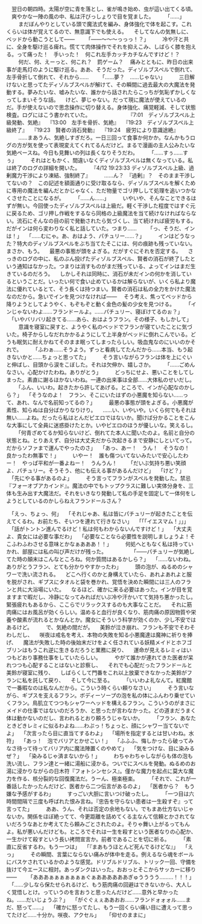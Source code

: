 　翌日の朝四時。太陽が空に青を落とし、雀が鳴き始め、虫が這い出てくる頃。
　爽やかな一陣の風の中、私は汗びっしょりで目を覚ました。
　
　「……」
　
　まだぼんやりとしている頭で魔法式を編み、身体強化で体を起こす。これくらいは体が覚えてるので、無意識下でも使える。
　そしてなんの気無しに、ベッドから動こうとして――
　
　「――〜〜〜っっっ！？」
　
　冷や汗と共に、全身を駆け巡る痺れ。慌てて肉体操作でそれを抑えこみ、しばらく膝を抱える。って痛った！　手いった！　何これ左手カッチカチなんですけど！？
　
　何だ、何、えーっと、何これ？　罰ゲーム？
　痛みとともに、昨日の出来事が走馬灯のように駆け巡る。ああ、そうだった。ディゾルブスペルで倒れて、左手骨折して倒れて、それから……
　
　「……夢？　……じゃない」
　
　三日解けないと思ってたディゾルブスペルが解けて、その瞬間に過去最大の大魔法を発動する。夢みたいな、嘘みたいな、誰かから話されたらこっちが気恥ずかしくなってしまいそうな話。
　けど、夢じゃない。だって現に魔法が使えているのだ。手が使えないので思念操作に切り替える。身体強化、痛覚軽減、そして状態検査。ログにはこう書かれていた。
　　　　　　
　『7:01　ディゾルブスペル上級発動、気絶』
　『13:00　左手を骨折、気絶』
　『19:23　ディゾルブスペル上級終了』
　『19:23　賢者の消石発動』
　『19:24　疲労により意識途絶』
　
　……まあうん、気絶しすぎだろ。一日三回って食事か何かか。なんかもうログの方が気を使って表現変えてくれてるんだけど。まるで漫画の主人公みたいな気絶ペースね。今日も見舞いの列は長くなりそうだわ。
　
　「……すぅ……すぅ」
　
　それはともかく、間違いなくディゾルブスペルは無くなっている。私は終了のログの詳細を開いた。
　
　『4/12 19:23:33 ディゾルブスペル上級、過剰魔力干渉により凍結、強制終了』
　
　……ん？　『過剰』？　そのまま干渉してないの？　この記述を額面通りに受け取るなら、ディゾルブスペルを解くために専用の魔法を編んだとかじゃなく、ただ物量でゴリ押しして処理を追いつかなくさせたことになるが。
　
　「……ん……」
　
　いやいや、そんなことできるはずが無い。今回使ったディゾルブスペルは上級だ。軽く干渉した程度ではすぐ元に戻るため、ゴリ押し作戦をするなら同格の上級魔法を当て続けなければならない。流石にそんなの目の前で発動されたら気づくし、当て続ければ疲労もする。だがインは何ら変わりなく私と話していた。つまり……
　
　「っ、そうだ、インは！」
　「……むにゃ。あ、おはよう、パチュリー……？」
　
　インはどうなった？特大のディゾルブスペルをぶち当てたそこには、何の痕跡も残っていない。まさか、もう。
　最悪の事態が頭をよぎる。だがすぐにそれを否定する。
　さっきのログの中に、私のぶん投げたディゾルブスペル、賢者の消石が終了したという通知はなかった。つまりは消すものがまだ残っている、よってインはまだ生きているのだろう。
　しかしそれは同時に、消石が未だインの何かを消しているということだ。いったい何で食い止めているかは解らないが、いくら私より魔法に優れているとて、そう長くは持つまい。賢者の消石は私の全力をかけた魔法なのだから。急いでインを見つけなければ――
　そう考え、焦ってベッドから降りようとしてようやく、もぞもぞと動く金色の髪の少女を見つける。
　
　「インじゃないわよ……フランドールよ。……パチュリー、寝ぼけてるのぉ？」
　「いやバリバリ起きてる……あら、おはようフラン。その様子、もしかして」
　
　意識を寝室に戻すと、ようやく私のベッドでフランが寝ていたことに気づいた。椅子からしなだれかかるようにして上半身がベッドに倒れこんでいる。どうも眠気に耐えかねてそのまま眠ってしまったらしい。吸血鬼なのにいいのかそれで。
　
　「ふわぁ……そうよう。ずっと看病してたんだから……本当、もう起きないかと……ちょっと思ってた」
　
　そう言いながらフランは体を上にぐいと伸ばし、目頭から涙をこぼした。それは欠伸か、嬉しさか。
　
　「……ごめんなさい。心配かけたわね。ありがとう」
　
　どっちにせよ、悪いことをしてしまった。素直に謝るほかないわね。一連の出来事は全部……大体私のせいだし。
　
　「ふん、いいわ。起きたから許してあげる。ところで、インが心配なのかしら？」
　「そうなのよ！　フラン、そこにいたはずの小悪魔を知らない……って、あれ、なんで名前知ってるの？」
　
　最悪の事態が頭をよぎる。小悪魔が素性、知らぬは自分ばかりなりけり。
　……い、いやいや。いくら何でもそれは無い……よね。だったら私はとんだピエロではないか。聞けば分かることをこんな大事にして全員に迷惑掛けたとか。いやピエロのほうが優しいな。笑えるし。
　
　「何青ざめてるか知らないけど、倒れてた本人に聞いたのよ。名前と自分の状態とね。とりあえず、自分は大丈夫だから次起きるまで安静にしといてって。だからソファまで運んでやったのさ」
　「あっ、あー！　うん！　そうなの！　良かったわ無事で！」
　
　いやー！　誰も傷ついてないみたいで安心したわー！　やっぱ平和が一番よねー！　うんうん！
　
　「だいぶ気持ち悪い笑顔よ、パチュリー。そうそう、他にも伝える事があるんだけど」
　「けど？」
　「先にやる事があるのよ」
　
　そう言ってフランがスペルを発動した。禁忌『フォーオブアカインド』。魔法の中でもトップクラスに難しい実体分身を、三体も生み出す大魔法だ。それをいきなり発動して私の手足を固定して一体何をしようとしているのかしらねえフランドールさん？

　「えっ、ちょっ、何」
　「それじゃあ、私は皆にパチュリーが起きたことを伝えてくるわ。お前たち、そいつを連れて行きなさい」
　「「「イエスマム！」」」
　「話がトントン進んでるけど！私は何もわからないんですけど！」
　「大丈夫よ、貴女には必要な事だわ」
　「必要なことなら必要性を説明しましょうよ！そこふわふわさせる意味とかなぁあああ！！」
　
　何処へともなく私は持っていかれ、部屋には私の叫び声だけが残った。
　
　
　
　「――パチュリーが気絶してた時の顛末はこんなところね。何か質問はあるかしら？」
　「……ないわね。ありがとうフラン、とても分かりやすかったわ」
　
　頭の泡が、ぬるめのシャワーで洗い流される。
　どこへ行くのかと身構えていたら、あれよあれよと服を脱がされ、ギプスにタオルと袋を巻かれ、覚悟を決めた瞬間には三人のフランと共に大浴場にいた。
　なるほど、確かに来る必要はあった。インが目を覚ますまで暇だし、冷静になってみればだいぶ冷や汗かいてて気持ち悪かったし。緊張疲れもあるから、ここらでリラックスするのも大事なことだ。
　それに筋肉痛にはお風呂が効くらしい。温めると血行が良くなり、筋肉痛の原因物質や栄養や酸素が流れるとかなんとか。魔女にそういう科学が効くのか、少し不安ではあるけど。
　
　で、気絶の間だが。
　美鈴が泣き崩れ、フランも不安でそわそわしだし、
　咲夜は戒名を考え、本物の失敗を知る小悪魔達は魔神に祈りを捧げ、
　魔法が失敗した時の後始末だけをよく任されている妖精メイドとホフゴブリンはもうこれ逆に生きるだろうと業務に戻り、
　運命が見えるレミィはいつもどおり事務仕事をしていたらしい。
　
　やがて誰かが連れてきた医者が呆れつつも心配することはないと診察し、
　それでも心配だったフランドールと美鈴が寝室に残り、
　しばらくして門番をこれ以上放棄できなかった美鈴がフランに私を託して戻り、
　そして今に至る。
　
　「いいわよ礼なんて。紅魔館で一番暇なのは私なんだから。こういう時くらい頼りなさい」
　
　そう言いながら、ギプスを支えるフラン。ボディーソープの泡を私の体にふんわり乗せていくフラン。鳥肌立てつつもシャワーヘッドを構えるフラン。こういうのがまさにメイドの仕事ではないのだろうか、と思ったが言わなかった。どの道まだうまく体は動かないのだし、言われるとおり頼ろうじゃないか。
　
　「フラン、あなたときどきレミィに似るわよね……わぷっ！ちょっと、顔にシャワー当てないでよ」
　「次言ったら目に直当てするわよ」
　「場所を指定するとは甘いわね。水符」
　「あっ！　泡でバリアとかせこい！」
　「ふふふ、悔しかったら破ってみなさ待って待ってバリア内に魔法陣置くのやめて」
　「気をつけな、目に染みるぜ？」
　「染みるじゃ済まないから！」
　
　わちゃわちゃしながらも体の泡も洗い流し、フラン達と一緒に湯船に浸かる。ついでにスペルを発動。ぬるめのお湯に浸かりながらの日木符『フォトシンセシス』。僅かな魔力を起点に莫大な魔力を作る、核分裂的な回復魔法だ。うーん、極楽極楽。
　
　「それで、これが一番話したかったんだけど、医者から二つ伝言があるのよ」
　「医者から？　もう嫌な予感がするわ」
　
　すっごい大胆に言いつけ破ったし。
　
　「一つ目は六時間間隔で三度も呼ばれた恨み言ね。『忠告を守らない患者は一生殺すぞ』って言ってた」
　
　ああ、うん、それは否定の余地もない。でもまあ仕方ないじゃないか。関係をほぼ絶ってて、今更距離を詰めてくる主なんて信頼とかされてないだろうなあとか考えてたら頼みごとされたのよ。そりゃ舞い上がるってもんよ。私が悪いんだけども。ところでそれは一生を殺すという医者なりの心配か、一生かけて殺すという長い拷問宣言か。前者であることを切に祈る。
　
　「素直に反省するわ。もう一つは」
　「『まあもうほとんど死んでるけどな』」
　「えっ」
　
　その瞬間、言葉にならない痛みが体中を走る。例えるなら魂をボールにバスケされているかのような感覚。ドリブルドリブル、トリック一回、守備を抜けて今エースに相対。あっダンクはいった。おおっとそこからサッカーに移り――
　
　「あああぁぁぁぁぁぁぁぐぁああああああぎゅうううう………！！！」
　「……少しなら保たせられるけど、もう筋肉痛の回避はできないから、大人しく覚悟しとけ。っていうのを言おうと思ったんだけど……意外と早かったね。……だいじょうぶ？」
　「がぐぐぇぇああおお……フランドォォォル……まだ、怒って……」
　「確かに怒ってたし、もう一回くらい痛い目に遭えって思ってたけど……十分か。咲夜、アクセル」　
　「仰せのままに」
　
　
　
　
　
　
　
　
　
　
　